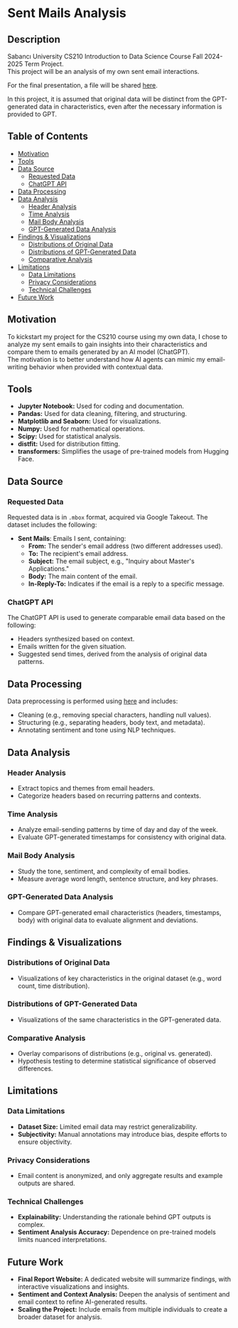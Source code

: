 # Sent Mails Analysis

## Description

Sabancı University CS210 Introduction to Data Science Course Fall 2024-2025 Term Project.  
This project will be an analysis of my own sent email interactions.

For the final presentation, a file will be shared [here]().

In this project, it is assumed that original data will be distinct from the GPT-generated data in characteristics, even after the necessary information is provided to GPT.

## Table of Contents

- [Motivation](#motivation)  
- [Tools](#tools)  
- [Data Source](#data-source)  
  - [Requested Data](#requested-data)  
  - [ChatGPT API](#chatgpt-api)  
- [Data Processing](#data-processing)  
- [Data Analysis](#data-analysis)  
  - [Header Analysis](#header-analysis)  
  - [Time Analysis](#time-analysis)  
  - [Mail Body Analysis](#mail-body-analysis)  
  - [GPT-Generated Data Analysis](#gpt-generated-data-analysis)  
- [Findings & Visualizations](#findings-and-visualizations)  
  - [Distributions of Original Data](#distributions-of-original-data)  
  - [Distributions of GPT-Generated Data](#distributions-of-gpt-generated-data)  
  - [Comparative Analysis](#comparative-analysis)  
- [Limitations](#limitations)  
  - [Data Limitations](#data-limitations)  
  - [Privacy Considerations](#privacy-considerations)  
  - [Technical Challenges](#technical-challenges)  
- [Future Work](#future-work)

## Motivation

To kickstart my project for the CS210 course using my own data, I chose to analyze my sent emails to gain insights into their characteristics and compare them to emails generated by an AI model (ChatGPT).  
The motivation is to better understand how AI agents can mimic my email-writing behavior when provided with contextual data.

## Tools

- **Jupyter Notebook:** Used for coding and documentation.  
- **Pandas:** Used for data cleaning, filtering, and structuring.  
- **Matplotlib and Seaborn:** Used for visualizations.  
- **Numpy:** Used for mathematical operations.  
- **Scipy:** Used for statistical analysis.  
- **distfit:** Used for distribution fitting.  
- **transformers:** Simplifies the usage of pre-trained models from Hugging Face.  

## Data Source

### Requested Data

Requested data is in `.mbox` format, acquired via Google Takeout. The dataset includes the following:

- **Sent Mails**: Emails I sent, containing:
  - **From:** The sender's email address (two different addresses used).  
  - **To:** The recipient's email address.  
  - **Subject:** The email subject, e.g., "Inquiry about Master's Applications."  
  - **Body:** The main content of the email.  
  - **In-Reply-To:** Indicates if the email is a reply to a specific message.  

### ChatGPT API

The ChatGPT API is used to generate comparable email data based on the following:  
- Headers synthesized based on context.  
- Emails written for the given situation.  
- Suggested send times, derived from the analysis of original data patterns.  

## Data Processing

Data preprocessing is performed using [here]() and includes:  
- Cleaning (e.g., removing special characters, handling null values).  
- Structuring (e.g., separating headers, body text, and metadata).  
- Annotating sentiment and tone using NLP techniques.  

## Data Analysis

### Header Analysis

- Extract topics and themes from email headers.  
- Categorize headers based on recurring patterns and contexts.  

### Time Analysis

- Analyze email-sending patterns by time of day and day of the week.  
- Evaluate GPT-generated timestamps for consistency with original data.  

### Mail Body Analysis

- Study the tone, sentiment, and complexity of email bodies.  
- Measure average word length, sentence structure, and key phrases.  

### GPT-Generated Data Analysis

- Compare GPT-generated email characteristics (headers, timestamps, body) with original data to evaluate alignment and deviations.  

## Findings & Visualizations

### Distributions of Original Data

- Visualizations of key characteristics in the original dataset (e.g., word count, time distribution).  

### Distributions of GPT-Generated Data

- Visualizations of the same characteristics in the GPT-generated data.  

### Comparative Analysis

- Overlay comparisons of distributions (e.g., original vs. generated).  
- Hypothesis testing to determine statistical significance of observed differences.  

## Limitations

### Data Limitations

- **Dataset Size:** Limited email data may restrict generalizability.  
- **Subjectivity:** Manual annotations may introduce bias, despite efforts to ensure objectivity.  

### Privacy Considerations

- Email content is anonymized, and only aggregate results and example outputs are shared.  

### Technical Challenges

- **Explainability:** Understanding the rationale behind GPT outputs is complex.  
- **Sentiment Analysis Accuracy:** Dependence on pre-trained models limits nuanced interpretations.  

## Future Work

- **Final Report Website:** A dedicated website will summarize findings, with interactive visualizations and insights.  
- **Sentiment and Context Analysis:** Deepen the analysis of sentiment and email context to refine AI-generated results.  
- **Scaling the Project:** Include emails from multiple individuals to create a broader dataset for analysis.  
